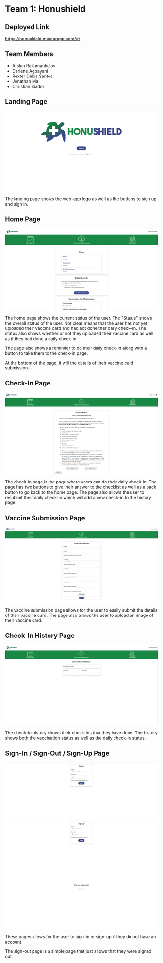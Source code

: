 # Team 1: Honushield

## Deployed Link

https://honushield.meteorapp.com/#/

## Team Members

- Arslan Rakhmankulov
- Darlene Agbayani
- Rexter Delos Santos
- Jonathan Ma
- Christian Siador

## Landing Page

<img class='image' src='./images/landing.png'>


The landing page shows the web-app logo as well as the buttons to sign up and sign in.

## Home Page

<img class='image' src='./images/home.png'>

The home page shows the current status of the user. The "Status" shows the overall status of the user. Not clear means that the user has not yet uploaded their vaccine card and had not done ther daily check-in. The status also shows whether or not they uploaded their vaccine card as well as if they had done a daily check-in.

The page also shows a reminder to do their daily check-in along with a button to take them to the check-in page.

At the bottom of the page, it will the details of their vaccine card submission.

## Check-In Page

<img class='image' src='./images/checkin.png'>

The check-in page is the page where users can do their daily check-in. The page has two buttons to give their answer to the checklist as well as a back button to go back to the home page. The page also allows the user to resubmit their daily check-in which will add a new check-in to the history page.

## Vaccine Submission Page

<img class='image' src='./images/vaccine.png'>

The vaccine submission page allows for the user to easily submit the details of their vaccine card. The page also allows the user to upload an image of their vaccine card.

## Check-In History Page

<img class='image' src='./images/history.png'>

The check-in history shows their check-ins that they have done. The history shows both the vaccination status as well as the daily check-in status.

## Sign-In / Sign-Out / Sign-Up Page

<img class='image' src='./images/signin.png'>
<img class='image' src='./images/signup.png'>
<img class='image' src='./images/signout.png'>

These pages allows for the user to sign-in or sign-up if they do not have an account.

The sign-out page is a simple page that just shows that they were signed out.

